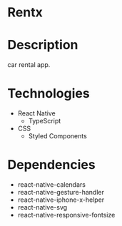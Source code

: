# Rentx
# Description
car rental app.

# Technologies
* React Native
  * TypeScript
* CSS
  * Styled Components
  
# Dependencies  
* react-native-calendars
* react-native-gesture-handler
* react-native-iphone-x-helper
* react-native-svg
* react-native-responsive-fontsize

